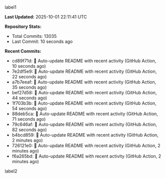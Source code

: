 
label1 
<!-- ACTIVITY_START -->
**Last Updated:** 2025-10-01 22:11:41 UTC

**Repository Stats:**
- Total Commits: 13035
- Last Commit: 10 seconds ago

**Recent Commits:**
- cd89f71d: 🤖 Auto-update README with recent activity (GitHub Action, 10 seconds ago)
- 7e2df5e9: 🤖 Auto-update README with recent activity (GitHub Action, 22 seconds ago)
- a7b7eeaf: 🤖 Auto-update README with recent activity (GitHub Action, 35 seconds ago)
- bef27d58: 🤖 Auto-update README with recent activity (GitHub Action, 44 seconds ago)
- 1f703b3b: 🤖 Auto-update README with recent activity (GitHub Action, 54 seconds ago)
- 88deb5ca: 🤖 Auto-update README with recent activity (GitHub Action, 71 seconds ago)
- 79c646af: 🤖 Auto-update README with recent activity (GitHub Action, 82 seconds ago)
- b4bcd859: 🤖 Auto-update README with recent activity (GitHub Action, 2 minutes ago)
- 726121e0: 🤖 Auto-update README with recent activity (GitHub Action, 2 minutes ago)
- f6a265bd: 🤖 Auto-update README with recent activity (GitHub Action, 2 minutes ago)
<!-- ACTIVITY_END -->

label2
